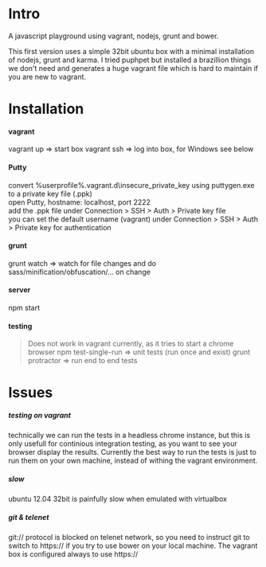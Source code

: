 # Intro

A javascript playground using vagrant, nodejs, grunt and bower.

This first version uses a simple 32bit ubuntu box with a minimal installation of nodejs, grunt and karma. I tried puphpet but installed a brazillion things we don't need and generates a huge vagrant file which is hard to maintain if you are new to vagrant.

# Installation
#### vagrant
vagrant up => start box
vagrant ssh => log into box, for Windows see below

#### Putty
convert %userprofile%\.vagrant.d\insecure_private_key using puttygen.exe to a private key file (.ppk)  
open Putty, hostname: localhost, port 2222  
add the .ppk file under Connection > SSH > Auth > Private key file  
you can set the default username (vagrant) under Connection > SSH > Auth > Private key for authentication  

#### grunt
grunt watch => watch for file changes and do sass/minification/obfuscation/... on change

#### server
npm start

#### testing
> Does not work in vagrant currently, as it tries to start a chrome browser
npm test-single-run => unit tests (run once and exist)
grunt protractor => run end to end tests

# Issues
##### testing on vagrant
technically we can run the tests in a headless chrome instance, but this is only usefull for continious integration testing, as you want to see your browser display the results. Currently the best way to run the tests is just to run them on your own machine, instead of withing the vagrant environment.
##### slow
ubuntu 12.04 32bit is painfully slow when emulated with virtualbox
##### git & telenet
git:// protocol is blocked on telenet network, so you need to instruct git to switch to https:// if you try to use bower on your local machine. The vagrant box is configured always to use https://
